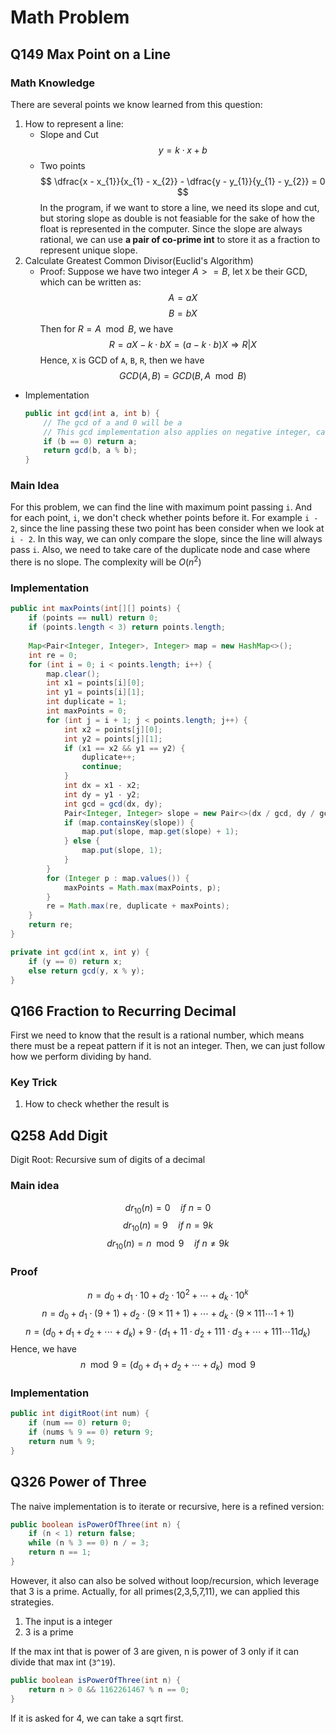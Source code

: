 # Math Problem

## Q149 Max Point on a Line

### Math Knowledge
There are several points we know learned from this question:

1. How to represent a line:
   * Slope and Cut
    $$
    y = k\cdot x + b
    $$
   * Two points
    $$ 
    \dfrac{x - x_{1}}{x_{1} - x_{2}} - \dfrac{y - y_{1}}{y_{1} - y_{2}} = 0
    $$
In the program, if we want to store a line, we need its slope and cut, but storing slope as double is not feasiable for the sake of how the float is represented in the computer. Since the slope are always rational, we can use **a pair of co-prime int** to store it as a fraction to represent unique slope.
2. Calculate Greatest Common Divisor(Euclid's Algorithm)
   * Proof: Suppose we have two integer $A >= B$, let `X` be their GCD, which can be written as:
        $$ 
        A = aX
        $$
        $$
        B = bX
        $$
        Then for $R = A \mod B$, we have
        $$
        R = aX - k\cdot bX = (a - k \cdot b)X \Rightarrow R | X
        $$
        Hence, `X` is GCD of `A`, `B`, `R`, then we have
        $$
        GCD(A, B) = GCD(B, A \mod B)
        $$
* Implementation
   ```java
   public int gcd(int a, int b) {
       // The gcd of a and 0 will be a
       // This gcd implementation also applies on negative integer, cause we need reminder here, not modulo
       if (b == 0) return a;
       return gcd(b, a % b);
   }
   ```

### Main Idea
For this problem, we can find the line with maximum point passing `i`. And for each point, `i`, we don't check whether points before it. For example `i - 2`, since the line passing these two point has been consider when we look at `i - 2`. In this way, we can only compare the slope, since the line will always pass `i`. Also, we need to take care of the duplicate node and case where there is no slope. The complexity will be $O(n^{2})$

### Implementation
```java
public int maxPoints(int[][] points) {
    if (points == null) return 0;
    if (points.length < 3) return points.length;
    
    Map<Pair<Integer, Integer>, Integer> map = new HashMap<>();
    int re = 0;
    for (int i = 0; i < points.length; i++) {
        map.clear();
        int x1 = points[i][0];
        int y1 = points[i][1];
        int duplicate = 1;
        int maxPoints = 0;
        for (int j = i + 1; j < points.length; j++) {
            int x2 = points[j][0];
            int y2 = points[j][1];
            if (x1 == x2 && y1 == y2) {
                duplicate++;
                continue;
            }
            int dx = x1 - x2;
            int dy = y1 - y2;
            int gcd = gcd(dx, dy);
            Pair<Integer, Integer> slope = new Pair<>(dx / gcd, dy / gcd);
            if (map.containsKey(slope)) {
                map.put(slope, map.get(slope) + 1);
            } else {
                map.put(slope, 1);
            }
        }
        for (Integer p : map.values()) {
            maxPoints = Math.max(maxPoints, p);
        }
        re = Math.max(re, duplicate + maxPoints);
    }
    return re;
}

private int gcd(int x, int y) {
    if (y == 0) return x;
    else return gcd(y, x % y);
}
```

## Q166 Fraction to Recurring Decimal

First we need to know that the result is a rational number, which means there must be a repeat pattern if it is not an integer. Then, we can just follow how we perform dividing by hand.

### Key Trick

1. How to check whether the result is 



## Q258 Add Digit

Digit Root: Recursive sum of digits of a decimal

### Main idea

$$dr_{10}(n) = 0\quad if \ n = 0$$
$$dr_{10}(n) = 9\quad if \ n = 9k$$
$$dr_{10}(n) = n \mod 9\quad if \ n \neq 9k $$

### Proof

$$n = d_{0} + d_{1} \cdot 10 + d_{2} \cdot 10 ^{2} + \cdots + d_{k} \cdot 10 ^{k} $$
$$n = d_{0} + d_{1} \cdot (9 + 1) + d_{2} \cdot (9 \times 11 + 1) + \cdots + d_{k} \cdot (9 \times 111\cdots1 + 1) $$
$$n = (d_{0} + d_{1} + d_{2} + \cdots + d_{k}) + 9 \cdot (d_{1} + 11 \cdot d_{2} + 111 \cdot d_{3} + \cdots + 111\cdots11d_{k}) $$
Hence, we have
$$ n \mod 9 = (d_{0} + d_{1} + d_{2} + \cdots + d_{k}) \mod 9$$

### Implementation
```java
public int digitRoot(int num) {
    if (num == 0) return 0;
    if (nums % 9 == 0) return 9;
    return num % 9;
}
```

## Q326 Power of Three

The naive implementation is to iterate or recursive, here is a refined version:
```java
public boolean isPowerOfThree(int n) {
    if (n < 1) return false;
    while (n % 3 == 0) n / = 3;
    return n == 1;
}
```

However, it also can also be solved without loop/recursion, which leverage that 3 is a prime. Actually, for all primes(2,3,5,7,11), we can applied this strategies.
1. The input is a integer
2. 3 is a prime

If the max int that is power of 3 are given, n is power of 3 only if it can divide that max int (`3^19`).
```java
public boolean isPowerOfThree(int n) {
    return n > 0 && 1162261467 % n == 0;
}
```

If it is asked for 4, we can take a sqrt first.
